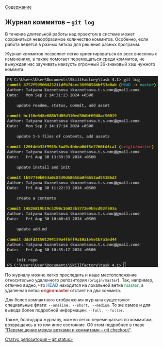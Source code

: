 [Содержание](./readme.md)

## Журнал коммитов – `git log`

В течение длительной работы над проектом в системе может сохраниться невообразимое количество коммитов. Особенно, если работа ведется в разных ветках для решения разных программ.

Журнал коммитов позволяет легко ориентироваться во всех внесенных изменениях, а также помогает перемещаться среди коммитов, не вынуждая нас заучивать наизусть огромный 36-знаковый хэш нужного коммита.

![git log](./assets/log.PNG)

По журналу можно легко проследить и наше местоположение относительно удаленного репозитория (`origin/master`). Так, например, отлично видно, что <span style="color:#4682B4">**HEAD**</span> находится на локальной ветке <span style="color:#3CB371">**master**</span>, а удаленная ветка <span style="color:#A52A2A">**origin/master**</span> отстает на два коммита.

Для более компактного отображения журнала существуют специальные флаги: `--oneline, --short, --medium`.
То же самое и для вывода более подробной информации: `--full, --fuller`.

Также, благодаря журналу, можно легко перемещаться по коммитам, возвращаясь в то или иное состояние. Об этом подробнее в главе ["Перемещение между ветками и коммитами – git checkout"](./checkout.md).

[Статус репозитория – git status>](./status.md)
